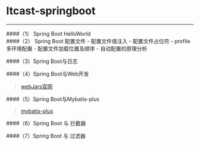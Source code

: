 # Itcast-springboot

---

####（1） Spring Boot HelloWorld       
####（2） Spring Boot  配置文件
       - 配置文件值注入
       - 配置文件占位符
       - profile多环境配置
       - 配置文件加载位置及顺序
       - 自动配置的原理分析
   
####（3）Spring Boot与日志

####（4）Spring Boot与Web开发
   > [webJars官网](https://www.webjars.org/)  
   
####（5）Spring Boot与Mybatis-plus
   > [mybatis-plus](https://mp.baomidou.com/)   
   
####（6）Spring Boot 与 拦截器

####（7）Spring Boot 与 过滤器
   
     





